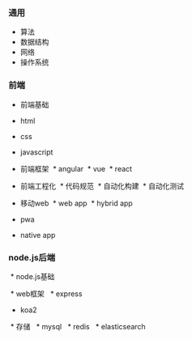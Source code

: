### 通用
 * 算法
 * 数据结构
 * 网络
 * 操作系统

### 前端
 * 前端基础
  * html
  * css
  * javascript
  
 * 前端框架
  * angular
  * vue
  * react
  
 * 前端工程化
  * 代码规范
  * 自动化构建
  * 自动化测试
  
 * 移动web
  * web app
  * hybrid app
  * pwa
  * native app
  
### node.js后端 
  * node.js基础
  
  * web框架
   * express
   * koa2
   
  * 存储
   * mysql
   * redis
   * elasticsearch
 
